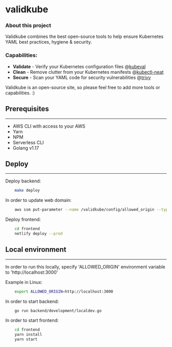 # validkube

### About this project

Validkube combines the best open-source tools to help ensure Kubernetes YAML best practices, hygiene & security.

### Capabilities:

- **Validate** - Verify your Kubernetes configuration files @[kubeval](https://github.com/instrumenta/kubeval)
- **Clean** - Remove clutter from your Kubernetes manifests @[kubectl-neat](https://github.com/itaysk/kubectl-neat)
- **Secure** - Scan your YAML code for security vulnerabilities @[trivy](https://github.com/aquasecurity/trivy)

Validkube is an open-source site, so please feel free to add more tools or capabilities. :)

## Prerequisites

---

- AWS CLI with access to your AWS
- Yarn
- NPM
- Serverless CLI
- Golang v1.17

## Deploy

---

Deploy backend:

```bash
    make deploy
```

In order to update web domain:

```bash
    aws ssm put-parameter --name /validkube/config/allowed_origin --type String --value {frontend-domain} --overwrite
```

Deploy frontend:

```bash
    cd frontend
    netlify deploy --prod
```

## Local environment

---

In order to run this locally, specify 'ALLOWED_ORIGIN' environment variable to 'http://localhost:3000'

Example in Linux:

```bash
    export ALLOWED_ORIGIN=http://localhost:3000
```

In order to start backend:

```bash
    go run backend/development/localdev.go
```

In order to start frontend:

```bash
    cd frontend
    yarn install
    yarn start
```
